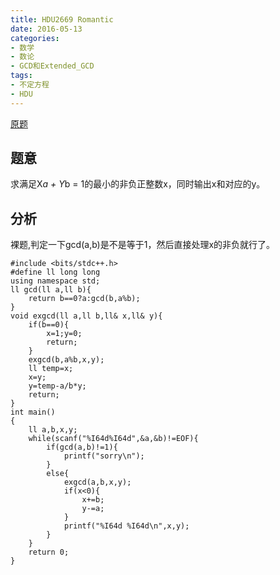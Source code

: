 ```yaml
---
title: HDU2669 Romantic
date: 2016-05-13 
categories:
- 数学
- 数论
- GCD和Extended_GCD
tags:
- 不定方程
- HDU
---
```


[原题](http://acm.hdu.edu.cn/showproblem.php?pid=2669)

## 题意

求满足X*a + Y*b = 1的最小的非负正整数x，同时输出x和对应的y。

## 分析

裸题,判定一下gcd(a,b)是不是等于1，然后直接处理x的非负就行了。

```
#include <bits/stdc++.h>
#define ll long long
using namespace std;
ll gcd(ll a,ll b){
    return b==0?a:gcd(b,a%b);
}
void exgcd(ll a,ll b,ll& x,ll& y){
    if(b==0){
        x=1;y=0;
        return;
    }
    exgcd(b,a%b,x,y);
    ll temp=x;
    x=y;
    y=temp-a/b*y;
    return;
}
int main()
{
    ll a,b,x,y;
    while(scanf("%I64d%I64d",&a,&b)!=EOF){
        if(gcd(a,b)!=1){
            printf("sorry\n");
        }
        else{
            exgcd(a,b,x,y);
            if(x<0){
                x+=b;
                y-=a;
            }
            printf("%I64d %I64d\n",x,y);
        }
    }
    return 0;
}

```
